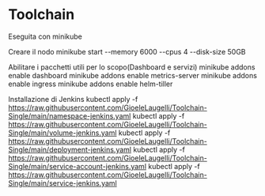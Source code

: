 # Toolchain

Eseguita con minikube

Creare il nodo
minikube start --memory 6000 --cpus 4 --disk-size 50GB

Abilitare i pacchetti utili per lo scopo(Dashboard e servizi)
minikube addons enable dashboard
minikube addons enable metrics-server
minikube addons enable ingress 
minikube addons enable helm-tiller 

Installazione di Jenkins
kubectl apply -f https://raw.githubusercontent.com/GioeleLaugelli/Toolchain-Single/main/namespace-jenkins.yaml
kubectl apply -f https://raw.githubusercontent.com/GioeleLaugelli/Toolchain-Single/main/volume-jenkins.yaml
kubectl apply -f https://raw.githubusercontent.com/GioeleLaugelli/Toolchain-Single/main/deployment-jenkins.yaml
kubectl apply -f https://raw.githubusercontent.com/GioeleLaugelli/Toolchain-Single/main/service-account-jenkins.yaml
kubectl apply -f https://raw.githubusercontent.com/GioeleLaugelli/Toolchain-Single/main/service-jenkins.yaml
